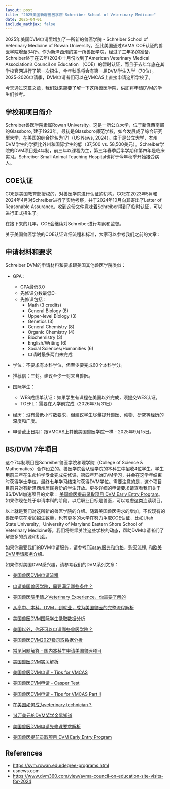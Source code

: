 ```yaml
---
layout: post
title: "2025美国新增兽医学院-Schreiber School of Veterinary Medicine"
date: 2025-04-01
include_mathjax: false
---
```


2025年美国DVM申请里增加了一所新的兽医学院 - Schreiber School of Veterinary Medicine of Rowan University。至此美国通过AVMA COE认证的兽医学院增至34所。作为新泽西州的第一所兽医学院，经过了三年多的准备，Schreiber终于在去年(2024)十月份收到了American Veterinary Medical Association’s Council on Education （COE）的暂时认证，而且于去年年底在其学校官网进行了第一次招生，今年秋季将会有第一届DVM学生入学（70位）。2025-2026申请季，DVM申请者们可以在VMCAS上直接申请这所学校了。

今天通过这篇文章，我们就来简要了解一下这所兽医学院，供即将申请DVM的学生们参考。

## 学校和项目简介 ##

Schreiber兽医学院隶属Rowan University。这是一所公立大学，位于新泽西南部的Glassboro, 建于1923年，最初是Glassboro师范学校，如今发展成了综合研究型大学，在美国的综合排名为171（US News, 2024）。由于是公立大学，本州DVM学生的学费比外州和国际学生的低（37,500 vs. 58,500美元）。Schreiber学院的DVM项目是4年制，前三年以课程为主，第三年春季后半学期和第四年是临床实习。Schreiber Small Animal Teaching Hospital也将于今年秋季开始接受病人。

## COE认证 ##

COE是美国教育部授权的，对兽医学院进行认证的机构。COE在2023年5月和2024年4月对Schreiber进行了实地考察，并于2024年10月向其寄出了Letter of Reasonable Assurance。收到这份文件意味着Schreiber得到了临时认证，可以进行正式招生了。

在接下来的几年，COE会继续对Schreiber进行考察和监督。

关于美国兽医学院的COE认证详细流程和标准，大家可以参考我们之前的文章：

## 申请材料和要求 ##

Schreiber DVM的申请材料和要求跟美国其他兽医学院类似：

+ GPA：
    
    + GPA最低3.0
    + 先修课分数最低C-
    + 先修课包括：
      + Math (3 credits)
      + General Biology (8)
      + Upper-level Biology (3)
      + Genetics (3)
      + General Chemistry (8)
      + Organic Chemistry (4)
      + Biochemistry (3)
      + English/Writing (6)
      + Social Sciences/Humanities (6)
      + 申请时最多两门未完成

+ 学位：不要求有本科学位，但至少要完成60个本科学分。

+ 推荐信：三封。建议至少一封来自兽医。

+ 国际学生：
    + WES成绩单认证：如果学生有课程在美国以外完成，须提交WES认证。
    + TOEFL：需要在入学前完成（2026年7月31日）

+ 经历：没有最低小时数要求，但建议学生尽量提升兽医、动物、研究等经历的深度和广度。

+ 申请截止日期：跟VMCAS上其他美国兽医学院一样 - 2025年9月15日。

## BS/DVM 7年项目 ##

这个7年制项目是Schreiber兽医学院和理学院（College of Science & Mathematics）合作设立的。兽医学院会从理学院的本科生中招收4位学生。学生用前三年在生命科学专业完成先修课，第四年开始DVM学习，并会在这学年结束时获得学士学位，最终七年学习结束时获得DVM学位。需要注意的是，这个项目目前只对有新泽西州居民身份的学生开放。更多详细的申请要求请查看我们关于BS/DVM加速项目的文章： [美国兽医提前录取项目 DVM Early Entry Program](https://tessay.org/blog/2025/02/10/dvm-early-entry-programs)。如果你现在处于申请本科的阶段，以后职业目标是兽医，可以考虑这类连读项目。

以上就是我们对这所新的兽医学院的介绍。随着美国兽医需求的增加，不仅现有的兽医学院在增加招生数量，也有更多的大学在努力争取COE认证，比如Utah State University，University of Maryland Eastern Shore School of Veterinary Medicine等。我们将继续关注这些学校的动态，帮助DVM申请者们了解更多的资源和机会。

如果你需要我们的DVM申请服务，请参考[TEssay服务和价格](https://tessay.org/blog/2024/04/02/faq)，[购买流程](https://tessay.org/blog/2024/04/10/contact-form), 和[欧美DVM申请服务介绍](https://tessay.org/blog/2024/05/29/intro-to-dvm-application-service)。


如果你对美国DVM感兴趣，请参考我们的DVM系列文章：

+ [美国兽医DVM申请流程](https://www.tessay.org/blog/2018/10/05/vmcas)

+ [申请美国兽医学院，需要满足哪些条件？](https://www.tessay.org/blog/2020/12/29/dvm-application)

+ [美国兽医院申请之Veterinary Experience，你需要了解的](https://www.tessay.org/blog/2022/04/18/veterinary-experience)

+ [从高中、本科、DVM，到就业，成为美国兽医的完整流程解析](https://www.tessay.org/blog/2023/03/20/dvm-whole-process)

+ [美国兽医DVM国际学生录取数据分析](https://tessay.org/blog/2022/11/28/dvm-international-admission-analytics)

+ [美国以外，你还可以申请哪些兽医学院？](https://tessay.org/blog/2023/07/18/vet-schools-outside-of-america)

+ [美国兽医DVM2027级录取数据分析](https://tessay.org/blog/2023/08/01/2027-DVM-Admission-Analytics)

+ [常见问题解答 - 国内本科生申请美国兽医项目](https://tessay.org/blog/2023/04/09/dvm-foreign-applicants-faq)

+ [美国兽医DVM实习解析](https://tessay.org/blog/2023/11/01/post-dvm-analytics)

+ [美国兽医DVM申请 - Tips for VMCAS](https://tessay.org/blog/2024/07/07/dvm-vmcas-tips)

+ [美国兽医DVM申请 - Casper Test](https://tessay.org/blog/2024/07/14/casper-test-for-dvm)

+ [美国兽医DVM申请 - Tips for VMCAS Part II](https://tessay.org/blog/2024/08/04/vmcas-part-ii)

+ [在美国如何成为veterinary technician？](https://tessay.org/blog/2024/09/11/how-to-become-a-certified-vet-tech)

+ [14万美元的DVM奖学金早知道](https://tessay.org/blog/2024/12/01/intro-to-veterinary-student-scholarship)

+ [美国兽医DVM申请先修课要求解析](https://tessay.org/blog/2025/01/10/dvm-admissions-prerequisites)

+ [美国兽医提前录取项目 DVM Early Entry Program](https://tessay.org/blog/2025/02/10/dvm-early-entry-programs)



## References ##

+ https://svm.rowan.edu/degree-programs.html
+ usnews.com
+ https://www.dvm360.com/view/avma-council-on-education-site-visits-for-2024
